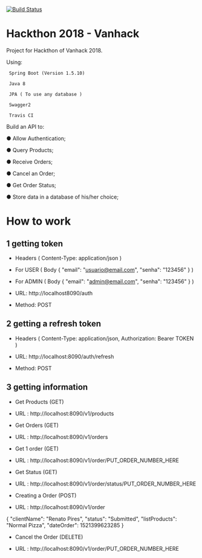 [![Build Status](https://travis-ci.org/rpiresajr/project_2018.svg?branch=master)](https://travis-ci.org/rpiresajr/project_2018)


# Hackthon 2018 - Vanhack
 Project for Hackthon of Vanhack 2018.
 
 Using:
     
     Spring Boot (Version 1.5.10)
     
     Java 8
     
     JPA ( To use any database )
     
     Swagger2
     
     Travis CI
 
 
 
 Build an API to:
 
● Allow Authentication; 

● Query Products;

● Receive Orders;

● Cancel an Order;

● Get Order Status;

● Store data in a database of his/her choice;



# How to work


## 1 getting token 

  - Headers
    ( Content-Type: application/json )

  - For USER
      ( Body
      {
        "email": "usuario@email.com",
        "senha": "123456"
      } )
  
  - For ADMIN
      ( Body 
      {
        "email": "admin@email.com",
        "senha": "123456"
      } )

  - URL: http://localhost8090/auth

  - Method: POST


## 2 getting a refresh token
  - Headers (
      Content-Type: application/json, 
      Authorization: Bearer TOKEN )

  - URL: http://localhost:8090/auth/refresh

  - Method: POST
  
  ## 3 getting information
  
   - Get Products (GET)
   
   - URL : http://localhost:8090/v1/products
   
   
   - Get Orders (GET)
   
   - URL : http://localhost:8090/v1/orders
   
   
   - Get 1 order (GET)
   
   - URL : http://localhost:8090/v1/order/PUT_ORDER_NUMBER_HERE
   
   
   - Get Status (GET)
   
   - URL : http://localhost:8090/v1/order/status/PUT_ORDER_NUMBER_HERE
 
   
   - Creating a Order (POST)
   
   - URL : http://localhost:8090/v1/order 
   
   {
    "clientName": "Renato Pires",
    "status": "Submitted",
    "listProducts": "Normal Pizza",
    "dateOrder": 1521399623285
   }
   
   
   - Cancel the Order (DELETE)
   
   - URL : http://localhost:8090/v1/order/PUT_ORDER_NUMBER_HERE
   
